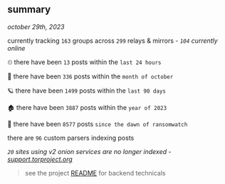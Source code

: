 
## summary
_october 29th, 2023_

currently tracking `163` groups across `299` relays & mirrors - _`104` currently online_

⏲ there have been `13` posts within the `last 24 hours`

🦈 there have been `336` posts within the `month of october`

🪐 there have been `1499` posts within the `last 90 days`

🏚 there have been `3887` posts within the `year of 2023`

🦕 there have been `8577` posts `since the dawn of ransomwatch`

there are `96` custom parsers indexing posts

_`20` sites using v2 onion services are no longer indexed - [support.torproject.org](https://support.torproject.org/onionservices/v2-deprecation/)_

> see the project [README](https://github.com/joshhighet/ransomwatch#ransomwatch--) for backend technicals
